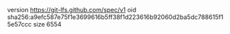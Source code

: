 version https://git-lfs.github.com/spec/v1
oid sha256:a9efc587e75f1e3699616b5ff38f1d223616b92060d2ba5dc788615f15e57ccc
size 6554
